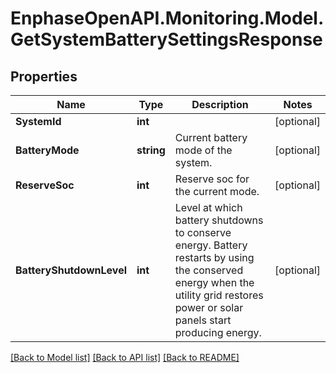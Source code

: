 # EnphaseOpenAPI.Monitoring.Model.GetSystemBatterySettingsResponse

## Properties

Name | Type | Description | Notes
------------ | ------------- | ------------- | -------------
**SystemId** | **int** |  | [optional] 
**BatteryMode** | **string** | Current battery mode of the system. | [optional] 
**ReserveSoc** | **int** | Reserve soc for the current mode. | [optional] 
**BatteryShutdownLevel** | **int** | Level at which battery shutdowns to conserve energy. Battery restarts by using the conserved energy when the utility grid restores power or solar panels start producing energy. | [optional] 

[[Back to Model list]](../README.md#documentation-for-models) [[Back to API list]](../README.md#documentation-for-api-endpoints) [[Back to README]](../README.md)

